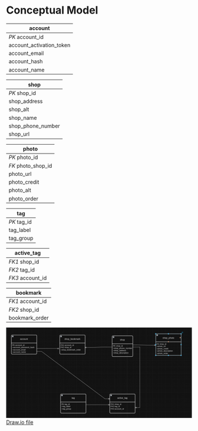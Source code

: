 # Conceptual Model

| account                  |
|--------------------------|
| *PK* account_id          |
| account_activation_token |
| account_email            |
| account_hash             |
| account_name             |


| shop              |
|-------------------|
| *PK* shop_id      |
| shop_address      |
| shop_alt          |
| shop_name         |
| shop_phone_number |
| shop_url          |

| photo              |
|--------------------|
| *PK* photo_id      |
| *FK* photo_shop_id |
| photo_url          |
| photo_credit       |
| photo_alt          |
| photo_order        |
 

| tag         |
|-------------|
| *PK* tag_id |
| tag_label   |
| tag_group   |

| active_tag       |
|------------------|
| *FK1* shop_id    |
| *FK2* tag_id     |
| *FK3* account_id |


| bookmark         |
|------------------|
| *FK1* account_id |
| *FK2* shop_id    |
| bookmark_order   |


![Entity Relationship Diagram](ERD.png)
[Draw.io file](./ERD.drawio)